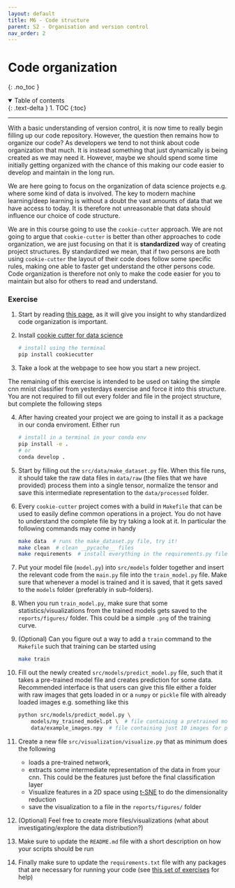 ```yaml
---
layout: default
title: M6 - Code structure
parent: S2 - Organisation and version control
nav_order: 2
---
```


# Code organization
{: .no_toc }

<details open markdown="block">
  <summary>
    Table of contents
  </summary>
  {: .text-delta }
1. TOC
{:toc}
</details>

---

With a basic understanding of version control, it is now time to really begin filling up our code repository. However, the question then remains how to organize our code? As developers we tend to not think about code organization that much. It is instead something that just dynamically is being created as we may need it. However, maybe we should spend some time initially getting organized with the chance of this making our code easier to develop and maintain in the long run.

We are here going to focus on the organization of data science projects e.g. where some kind of data is involved. The key to modern machine learning/deep learning is without a doubt the vast amounts of data that we have access to today. It is therefore not unreasonable that data should influence our choice of code structure.

We are in this course going to use the `cookie-cutter` approach. We are not going to argue that `cookie-cutter` is better than other approaches to code organization, we are just focusing on that it is **standardized** way of creating project structures. By standardized we mean, that if two persons are both using `cookie-cutter` the layout of their code does follow some specific rules, making one able to faster get understand the other persons code. Code organization is therefore not only to make the code easier for you to maintain but also for others to read and understand.

### Exercise

1. Start by reading [this page](https://drivendata.github.io/cookiecutter-data-science/), as it will give you insight to why standardized code organization is important.

2. Install [cookie cutter for data science](https://github.com/drivendata/cookiecutter-data-science)
   ``` bash
   # install using the terminal
   pip install cookiecutter
   ```

3. Take a look at the webpage to see how you start a new project.

 The remaining of this exercise is intended to be used on taking the simple
 cnn mnist classifier from yesterdays exercise and force it into this structure. You are not required to fill out every folder and file in
 the project structure, but complete the following steps

4. After having created your project we are going to install it as a package in our conda enviroment. Either run 
    ```bash
    # install in a terminal in your conda env
    pip install -e .
    # or 
    conda develop .
	```

5. Start by filling out the `src/data/make_dataset.py` file. When this file runs, it 	should take the raw data files in `data/raw` (the files that we have provided) process them into a single tensor, normalize the tensor and save this intermediate representation to the `data/processed` folder. 

5. Every `cookie-cutter` project comes with a build in `Makefile` that can be used to easily define common operations in a project. You do not have to understand the complete file by try taking a look at it. In particular the following commands may come in handy
    ```bash
	make data  # runs the make_dataset.py file, try it!
	make clean  # clean __pycache__ files
	make requirements  # install everything in the requirements.py file
	```
6. Put your model file (`model.py`) into `src/models` folder together and insert the relevant code from the `main.py` file into the `train_model.py` file. Make sure that whenever a model is trained and it is saved, that it gets saved to the `models` folder (preferably in sub-folders).
	
7. When you run `train_model.py`, make sure that some statistics/visualizations from the trained models gets saved to the `reports/figures/` folder. This could be a simple `.png` of the training curve. 

8. (Optional) Can you figure out a way to add a `train` command to the `Makefile` such that training can be started using
    ```bash
	make train
	```

8. Fill out the newly created `src/models/predict_model.py` file, such that it takes a pre-trained model file and creates prediction for some data. Recommended interface is that users can give this file either a folder with raw images that gets loaded in or a `numpy` or `pickle` file with already loaded images e.g. something like this
    ```bash
	python src/models/predict_model.py \
	    models/my_trained_model.pt \  # file containing a pretrained model
		data/example_images.npy  # file containing just 10 images for prediction
    ```
9. Create a new file `src/visualization/visualize.py` that as minimum does the following
	- loads a pre-trained network,
	- extracts some intermediate representation of the data in from your cnn. This could be the features just before the final classification layer
	- Visualize features in a 2D space using [t-SNE](https://scikit-learn.org/stable/modules/generated/sklearn.manifold.TSNE.html) to do the dimensionality reduction
	- save the visualization to a file in the `reports/figures/` folder

10. (Optional) Feel free to create more files/visualizations (what about investigating/explore the data distribution?)

11. Make sure to update the `README.md` file with a short description on how your scripts
    should be run

12. Finally make sure to update the `requirements.txt` file with any packages that are necessary for running your code (see [this set of exercises](../s1_getting_started/M2_conda.md) for help)
